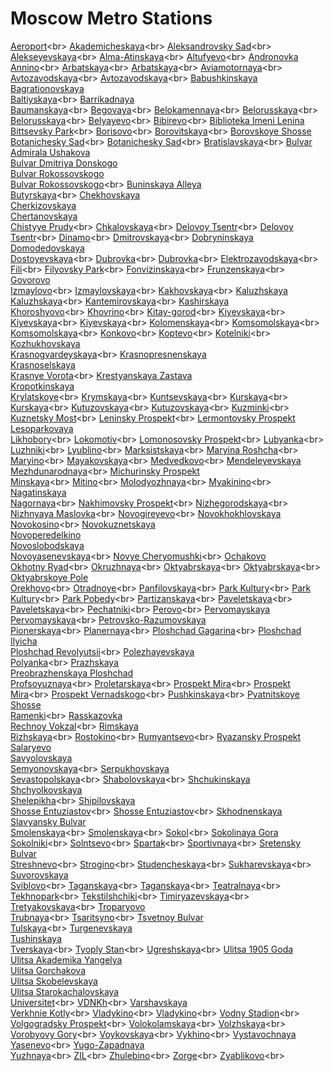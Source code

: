 # Moscow Metro Stations
[Aeroport](https://en.wikipedia.org/wiki/Aeroport_(Moscow_Metro))<br>
[Akademicheskaya](https://en.wikipedia.org/wiki/Akademicheskaya_(Moscow_Metro))<br>
[Aleksandrovsky Sad](https://en.wikipedia.org/wiki/Aleksandrovsky_Sad_(Moscow_Metro))<br>
[Alekseyevskaya](https://en.wikipedia.org/wiki/Alekseyevskaya_(Moscow_Metro))<br>
[Alma-Atinskaya](https://en.wikipedia.org/wiki/Alma-Atinskaya_(Moscow_Metro))<br>
[Altufyevo](https://en.wikipedia.org/wiki/Altufyevo_(Moscow_Metro))<br>
[Andronovka](https://en.wikipedia.org/wiki/Andronovka)<br>
[Annino](https://en.wikipedia.org/wiki/Annino_(Moscow_Metro))<br>
[Arbatskaya](https://en.wikipedia.org/wiki/Arbatskaya_(Arbatsko-Pokrovskaya_Line))<br>
[Arbatskaya](https://en.wikipedia.org/wiki/Arbatskaya_(Filyovskaya_Line))<br>
[Aviamotornaya](https://en.wikipedia.org/wiki/Aviamotornaya_(Moscow_Metro))<br>
[Avtozavodskaya](https://en.wikipedia.org/wiki/Avtozavodskaya_(Moscow_Central_Circle))<br>
[Avtozavodskaya](https://en.wikipedia.org/wiki/Avtozavodskaya_(Moscow_Metro))<br>
[Babushkinskaya](https://en.wikipedia.org/wiki/Babushkinskaya)<br>
[Bagrationovskaya](https://en.wikipedia.org/wiki/Bagrationovskaya)<br>
[Baltiyskaya](https://en.wikipedia.org/wiki/Baltiyskaya_(Moscow_Central_Circle))<br>
[Barrikadnaya](https://en.wikipedia.org/wiki/Barrikadnaya)<br>
[Baumanskaya](https://en.wikipedia.org/wiki/Baumanskaya_(Moscow_Metro))<br>
[Begovaya](https://en.wikipedia.org/wiki/Begovaya_(Moscow_Metro))<br>
[Belokamennaya](https://en.wikipedia.org/wiki/Belokamennaya_(Moscow_Central_Circle))<br>
[Belorusskaya](https://en.wikipedia.org/wiki/Belorusskaya_(Koltsevaya_Line))<br>
[Belorusskaya](https://en.wikipedia.org/wiki/Belorusskaya_(Zamoskvoretskaya_Line))<br>
[Belyayevo](https://en.wikipedia.org/wiki/Belyayevo_(Moscow_Metro))<br>
[Bibirevo](https://en.wikipedia.org/wiki/Bibirevo_(Moscow_Metro))<br>
[Biblioteka Imeni Lenina](https://en.wikipedia.org/wiki/Biblioteka_Imeni_Lenina)<br>
[Bittsevsky Park](https://en.wikipedia.org/wiki/Bittsevsky_Park_(Moscow_Metro))<br>
[Borisovo](https://en.wikipedia.org/wiki/Borisovo_(Moscow_Metro))<br>
[Borovitskaya](https://en.wikipedia.org/wiki/Borovitskaya_(Moscow_Metro))<br>
[Borovskoye Shosse](https://en.wikipedia.org/wiki/Borovskoye_Shosse)<br>
[Botanichesky Sad](https://en.wikipedia.org/wiki/Botanichesky_Sad_(Moscow_Central_Circle))<br>
[Botanichesky Sad](https://en.wikipedia.org/wiki/Botanichesky_Sad_(Moscow_Metro))<br>
[Bratislavskaya](https://en.wikipedia.org/wiki/Bratislavskaya_(Moscow_Metro))<br>
[Bulvar Admirala Ushakova](https://en.wikipedia.org/wiki/Bulvar_Admirala_Ushakova)<br>
[Bulvar Dmitriya Donskogo](https://en.wikipedia.org/wiki/Bulvar_Dmitriya_Donskogo)<br>
[Bulvar Rokossovskogo](https://en.wikipedia.org/wiki/Bulvar_Rokossovskogo)<br>
[Bulvar Rokossovskogo](https://en.wikipedia.org/wiki/Bulvar_Rokossovskogo_(Moscow_Central_Circle))<br>
[Buninskaya Alleya](https://en.wikipedia.org/wiki/Buninskaya_Alleya)<br>
[Butyrskaya](https://en.wikipedia.org/wiki/Butyrskaya_(Moscow_Metro))<br>
[Chekhovskaya](https://en.wikipedia.org/wiki/Chekhovskaya)<br>
[Cherkizovskaya](https://en.wikipedia.org/wiki/Cherkizovskaya)<br>
[Chertanovskaya](https://en.wikipedia.org/wiki/Chertanovskaya)<br>
[Chistyye Prudy](https://en.wikipedia.org/wiki/Chistyye_Prudy_(Moscow_Metro))<br>
[Chkalovskaya](https://en.wikipedia.org/wiki/Chkalovskaya_(Moscow_Metro))<br>
[Delovoy Tsentr](https://en.wikipedia.org/wiki/Delovoy_Tsentr_(Kalininsko-Solntsevskaya_Line))<br>
[Delovoy Tsentr](https://en.wikipedia.org/wiki/Delovoy_Tsentr_(Moscow_Central_Circle))<br>
[Dinamo](https://en.wikipedia.org/wiki/Dinamo_(Moscow_Metro))<br>
[Dmitrovskaya](https://en.wikipedia.org/wiki/Dmitrovskaya_(Moscow_Metro))<br>
[Dobryninskaya](https://en.wikipedia.org/wiki/Dobryninskaya)<br>
[Domodedovskaya](https://en.wikipedia.org/wiki/Domodedovskaya)<br>
[Dostoyevskaya](https://en.wikipedia.org/wiki/Dostoyevskaya_(Moscow_Metro))<br>
[Dubrovka](https://en.wikipedia.org/wiki/Dubrovka_(Moscow_Central_Circle))<br>
[Dubrovka](https://en.wikipedia.org/wiki/Dubrovka_(Moscow_Metro))<br>
[Elektrozavodskaya](https://en.wikipedia.org/wiki/Elektrozavodskaya_(Moscow_Metro))<br>
[Fili](https://en.wikipedia.org/wiki/Fili_(Moscow_Metro))<br>
[Filyovsky Park](https://en.wikipedia.org/wiki/Filyovsky_Park_(Moscow_Metro))<br>
[Fonvizinskaya](https://en.wikipedia.org/wiki/Fonvizinskaya_(Moscow_Metro))<br>
[Frunzenskaya](https://en.wikipedia.org/wiki/Frunzenskaya_(Moscow_Metro))<br>
[Govorovo](https://en.wikipedia.org/wiki/Govorovo)<br>
[Izmaylovo](https://en.wikipedia.org/wiki/Izmaylovo_(Moscow_Central_Circle))<br>
[Izmaylovskaya](https://en.wikipedia.org/wiki/Izmaylovskaya_(Moscow_Metro))<br>
[Kakhovskaya](https://en.wikipedia.org/wiki/Kakhovskaya_(Moscow_Metro))<br>
[Kaluzhskaya](https://en.wikipedia.org/wiki/Kaluzhskaya_(closed))<br>
[Kaluzhskaya](https://en.wikipedia.org/wiki/Kaluzhskaya_(Moscow_Metro))<br>
[Kantemirovskaya](https://en.wikipedia.org/wiki/Kantemirovskaya_(Moscow_Metro))<br>
[Kashirskaya](https://en.wikipedia.org/wiki/Kashirskaya)<br>
[Khoroshyovo](https://en.wikipedia.org/wiki/Khoroshyovo_(Moscow_Central_Circle))<br>
[Khovrino](https://en.wikipedia.org/wiki/Khovrino_(Moscow_Metro))<br>
[Kitay-gorod](https://en.wikipedia.org/wiki/Kitay-gorod_(Moscow_Metro))<br>
[Kiyevskaya](https://en.wikipedia.org/wiki/Kiyevskaya_(Arbatsko-Pokrovskaya_Line))<br>
[Kiyevskaya](https://en.wikipedia.org/wiki/Kiyevskaya_(Filyovskaya_Line))<br>
[Kiyevskaya](https://en.wikipedia.org/wiki/Kiyevskaya_(Koltsevaya_Line))<br>
[Kolomenskaya](https://en.wikipedia.org/wiki/Kolomenskaya_(Moscow_Metro))<br>
[Komsomolskaya](https://en.wikipedia.org/wiki/Komsomolskaya_(Koltsevaya_Line))<br>
[Komsomolskaya](https://en.wikipedia.org/wiki/Komsomolskaya_(Sokolnicheskaya_Line))<br>
[Konkovo](https://en.wikipedia.org/wiki/Konkovo_(Moscow_Metro))<br>
[Koptevo](https://en.wikipedia.org/wiki/Koptevo_(Moscow_Central_Circle))<br>
[Kotelniki](https://en.wikipedia.org/wiki/Kotelniki_(Moscow_Metro))<br>
[Kozhukhovskaya](https://en.wikipedia.org/wiki/Kozhukhovskaya)<br>
[Krasnogvardeyskaya](https://en.wikipedia.org/wiki/Krasnogvardeyskaya_(Moscow_Metro))<br>
[Krasnopresnenskaya](https://en.wikipedia.org/wiki/Krasnopresnenskaya)<br>
[Krasnoselskaya](https://en.wikipedia.org/wiki/Krasnoselskaya)<br>
[Krasnye Vorota](https://en.wikipedia.org/wiki/Krasnye_Vorota_(Moscow_Metro))<br>
[Krestyanskaya Zastava](https://en.wikipedia.org/wiki/Krestyanskaya_Zastava)<br>
[Kropotkinskaya](https://en.wikipedia.org/wiki/Kropotkinskaya)<br>
[Krylatskoye](https://en.wikipedia.org/wiki/Krylatskoye_(Moscow_Metro))<br>
[Krymskaya](https://en.wikipedia.org/wiki/Krymskaya_(Moscow_Central_Circle))<br>
[Kuntsevskaya](https://en.wikipedia.org/wiki/Kuntsevskaya_(Moscow_Metro))<br>
[Kurskaya](https://en.wikipedia.org/wiki/Kurskaya_(Arbatsko-Pokrovskaya_Line))<br>
[Kurskaya](https://en.wikipedia.org/wiki/Kurskaya_(Koltsevaya_Line))<br>
[Kutuzovskaya](https://en.wikipedia.org/wiki/Kutuzovskaya_(Moscow_Central_Circle))<br>
[Kutuzovskaya](https://en.wikipedia.org/wiki/Kutuzovskaya_(Moscow_Metro))<br>
[Kuzminki](https://en.wikipedia.org/wiki/Kuzminki_(Moscow_Metro))<br>
[Kuznetsky Most](https://en.wikipedia.org/wiki/Kuznetsky_Most_(Moscow_Metro))<br>
[Leninsky Prospekt](https://en.wikipedia.org/wiki/Leninsky_Prospekt_(Moscow_Metro))<br>
[Lermontovsky Prospekt](https://en.wikipedia.org/wiki/Lermontovsky_Prospekt)<br>
[Lesoparkovaya](https://en.wikipedia.org/wiki/Lesoparkovaya)<br>
[Likhobory](https://en.wikipedia.org/wiki/Likhobory_(Moscow_Central_Circle))<br>
[Lokomotiv](https://en.wikipedia.org/wiki/Lokomotiv_(Moscow_Central_Circle))<br>
[Lomonosovsky Prospekt](https://en.wikipedia.org/wiki/Lomonosovsky_Prospekt_(Moscow_Metro))<br>
[Lubyanka](https://en.wikipedia.org/wiki/Lubyanka_(Moscow_Metro))<br>
[Luzhniki](https://en.wikipedia.org/wiki/Luzhniki_(Moscow_Central_Circle))<br>
[Lyublino](https://en.wikipedia.org/wiki/Lyublino_(Moscow_Metro))<br>
[Marksistskaya](https://en.wikipedia.org/wiki/Marksistskaya_(Moscow_Metro))<br>
[Maryina Roshcha](https://en.wikipedia.org/wiki/Maryina_Roshcha_(Moscow_Metro))<br>
[Maryino](https://en.wikipedia.org/wiki/Maryino_(Moscow_Metro))<br>
[Mayakovskaya](https://en.wikipedia.org/wiki/Mayakovskaya_(Moscow_Metro))<br>
[Medvedkovo](https://en.wikipedia.org/wiki/Medvedkovo_(Moscow_Metro))<br>
[Mendeleyevskaya](https://en.wikipedia.org/wiki/Mendeleyevskaya)<br>
[Mezhdunarodnaya](https://en.wikipedia.org/wiki/Mezhdunarodnaya_(Moscow_Metro))<br>
[Michurinsky Prospekt](https://en.wikipedia.org/wiki/Michurinsky_Prospekt)<br>
[Minskaya](https://en.wikipedia.org/wiki/Minskaya_(Moscow_Metro))<br>
[Mitino](https://en.wikipedia.org/wiki/Mitino_(Moscow_Metro))<br>
[Molodyozhnaya](https://en.wikipedia.org/wiki/Molodyozhnaya_(Moscow_Metro))<br>
[Myakinino](https://en.wikipedia.org/wiki/Myakinino_(Moscow_Metro))<br>
[Nagatinskaya](https://en.wikipedia.org/wiki/Nagatinskaya)<br>
[Nagornaya](https://en.wikipedia.org/wiki/Nagornaya_(Moscow_Metro))<br>
[Nakhimovsky Prospekt](https://en.wikipedia.org/wiki/Nakhimovsky_Prospekt_(Moscow_Metro))<br>
[Nizhegorodskaya](https://en.wikipedia.org/wiki/Nizhegorodskaya_(Moscow_Central_Circle))<br>
[Nizhnyaya Maslovka](https://en.wikipedia.org/wiki/Nizhnyaya_Maslovka_(Moscow_Metro))<br>
[Novogireyevo](https://en.wikipedia.org/wiki/Novogireyevo_(Moscow_Metro))<br>
[Novokhokhlovskaya](https://en.wikipedia.org/wiki/Novokhokhlovskaya)<br>
[Novokosino](https://en.wikipedia.org/wiki/Novokosino_(Moscow_Metro))<br>
[Novokuznetskaya](https://en.wikipedia.org/wiki/Novokuznetskaya)<br>
[Novoperedelkino](https://en.wikipedia.org/wiki/Novoperedelkino)<br>
[Novoslobodskaya](https://en.wikipedia.org/wiki/Novoslobodskaya)<br>
[Novoyasenevskaya](https://en.wikipedia.org/wiki/Novoyasenevskaya_(Moscow_Metro))<br>
[Novye Cheryomushki](https://en.wikipedia.org/wiki/Novye_Cheryomushki_(Moscow_Metro))<br>
[Ochakovo](https://en.wikipedia.org/wiki/Ochakovo)<br>
[Okhotny Ryad](https://en.wikipedia.org/wiki/Okhotny_Ryad_(Moscow_Metro))<br>
[Okruzhnaya](https://en.wikipedia.org/wiki/Okruzhnaya_(Moscow_Central_Circle))<br>
[Oktyabrskaya](https://en.wikipedia.org/wiki/Oktyabrskaya_(Kaluzhsko-Rizhskaya_Line))<br>
[Oktyabrskaya](https://en.wikipedia.org/wiki/Oktyabrskaya_(Koltsevaya_Line))<br>
[Oktyabrskoye Pole](https://en.wikipedia.org/wiki/Oktyabrskoye_Pole)<br>
[Orekhovo](https://en.wikipedia.org/wiki/Orekhovo_(Moscow_Metro))<br>
[Otradnoye](https://en.wikipedia.org/wiki/Otradnoye_(Moscow_Metro))<br>
[Panfilovskaya](https://en.wikipedia.org/wiki/Panfilovskaya_(Moscow_Central_Circle))<br>
[Park Kultury](https://en.wikipedia.org/wiki/Park_Kultury_(Koltsevaya_Line))<br>
[Park Kultury](https://en.wikipedia.org/wiki/Park_Kultury_(Sokolnicheskaya_Line))<br>
[Park Pobedy](https://en.wikipedia.org/wiki/Park_Pobedy_(Moscow_Metro))<br>
[Partizanskaya](https://en.wikipedia.org/wiki/Partizanskaya_(Moscow_Metro))<br>
[Paveletskaya](https://en.wikipedia.org/wiki/Paveletskaya_(Koltsevaya_Line))<br>
[Paveletskaya](https://en.wikipedia.org/wiki/Paveletskaya_(Zamoskvoretskaya_Line))<br>
[Pechatniki](https://en.wikipedia.org/wiki/Pechatniki_(Moscow_Metro))<br>
[Perovo](https://en.wikipedia.org/wiki/Perovo_(Moscow_Metro))<br>
[Pervomayskaya](https://en.wikipedia.org/wiki/Pervomayskaya_(closed))<br>
[Pervomayskaya](https://en.wikipedia.org/wiki/Pervomayskaya_(Moscow_Metro))<br>
[Petrovsko-Razumovskaya](https://en.wikipedia.org/wiki/Petrovsko-Razumovskaya)<br>
[Pionerskaya](https://en.wikipedia.org/wiki/Pionerskaya_(Moscow_Metro))<br>
[Planernaya](https://en.wikipedia.org/wiki/Planernaya_(Moscow_Metro))<br>
[Ploshchad Gagarina](https://en.wikipedia.org/wiki/Ploshchad_Gagarina_(Moscow_Central_Circle))<br>
[Ploshchad Ilyicha](https://en.wikipedia.org/wiki/Ploshchad_Ilyicha)<br>
[Ploshchad Revolyutsii](https://en.wikipedia.org/wiki/Ploshchad_Revolyutsii_(Moscow_Metro))<br>
[Polezhayevskaya](https://en.wikipedia.org/wiki/Polezhayevskaya)<br>
[Polyanka](https://en.wikipedia.org/wiki/Polyanka_(Moscow_Metro))<br>
[Prazhskaya](https://en.wikipedia.org/wiki/Prazhskaya)<br>
[Preobrazhenskaya Ploshchad](https://en.wikipedia.org/wiki/Preobrazhenskaya_Ploshchad)<br>
[Profsoyuznaya](https://en.wikipedia.org/wiki/Profsoyuznaya_(Moscow_Metro))<br>
[Proletarskaya](https://en.wikipedia.org/wiki/Proletarskaya_(Moscow_Metro))<br>
[Prospekt Mira](https://en.wikipedia.org/wiki/Prospekt_Mira_(Kaluzhsko-Rizhskaya_Line))<br>
[Prospekt Mira](https://en.wikipedia.org/wiki/Prospekt_Mira_(Koltsevaya_Line))<br>
[Prospekt Vernadskogo](https://en.wikipedia.org/wiki/Prospekt_Vernadskogo_(Moscow_Metro))<br>
[Pushkinskaya](https://en.wikipedia.org/wiki/Pushkinskaya_(Moscow_Metro))<br>
[Pyatnitskoye Shosse](https://en.wikipedia.org/wiki/Pyatnitskoye_Shosse)<br>
[Ramenki](https://en.wikipedia.org/wiki/Ramenki_(Moscow_Metro))<br>
[Rasskazovka](https://en.wikipedia.org/wiki/Rasskazovka)<br>
[Rechnoy Vokzal](https://en.wikipedia.org/wiki/Rechnoy_Vokzal_(Moscow_Metro))<br>
[Rimskaya](https://en.wikipedia.org/wiki/Rimskaya)<br>
[Rizhskaya](https://en.wikipedia.org/wiki/Rizhskaya_(Moscow_Metro))<br>
[Rostokino](https://en.wikipedia.org/wiki/Rostokino_(Moscow_Central_Circle))<br>
[Rumyantsevo](https://en.wikipedia.org/wiki/Rumyantsevo_(Moscow_Metro))<br>
[Ryazansky Prospekt](https://en.wikipedia.org/wiki/Ryazansky_Prospekt)<br>
[Salaryevo](https://en.wikipedia.org/wiki/Salaryevo)<br>
[Savyolovskaya](https://en.wikipedia.org/wiki/Savyolovskaya)<br>
[Semyonovskaya](https://en.wikipedia.org/wiki/Semyonovskaya_(Moscow_Metro))<br>
[Serpukhovskaya](https://en.wikipedia.org/wiki/Serpukhovskaya)<br>
[Sevastopolskaya](https://en.wikipedia.org/wiki/Sevastopolskaya_(Moscow_Metro))<br>
[Shabolovskaya](https://en.wikipedia.org/wiki/Shabolovskaya_(Moscow_Metro))<br>
[Shchukinskaya](https://en.wikipedia.org/wiki/Shchukinskaya)<br>
[Shchyolkovskaya](https://en.wikipedia.org/wiki/Shchyolkovskaya)<br>
[Shelepikha](https://en.wikipedia.org/wiki/Shelepikha_(Moscow_Central_Circle))<br>
[Shipilovskaya](https://en.wikipedia.org/wiki/Shipilovskaya)<br>
[Shosse Entuziastov](https://en.wikipedia.org/wiki/Shosse_Entuziastov_(Moscow_Central_Circle))<br>
[Shosse Entuziastov](https://en.wikipedia.org/wiki/Shosse_Entuziastov_(Moscow_Metro))<br>
[Skhodnenskaya](https://en.wikipedia.org/wiki/Skhodnenskaya)<br>
[Slavyansky Bulvar](https://en.wikipedia.org/wiki/Slavyansky_Bulvar)<br>
[Smolenskaya](https://en.wikipedia.org/wiki/Smolenskaya_(Arbatsko-Pokrovskaya_Line))<br>
[Smolenskaya](https://en.wikipedia.org/wiki/Smolenskaya_(Filyovskaya_Line))<br>
[Sokol](https://en.wikipedia.org/wiki/Sokol_(Moscow_Metro))<br>
[Sokolinaya Gora](https://en.wikipedia.org/wiki/Sokolinaya_Gora)<br>
[Sokolniki](https://en.wikipedia.org/wiki/Sokolniki_(Moscow_Metro))<br>
[Solntsevo](https://en.wikipedia.org/wiki/Solntsevo_(Moscow_Metro))<br>
[Spartak](https://en.wikipedia.org/wiki/Spartak_(Moscow_Metro))<br>
[Sportivnaya](https://en.wikipedia.org/wiki/Sportivnaya_(Moscow_Metro))<br>
[Sretensky Bulvar](https://en.wikipedia.org/wiki/Sretensky_Bulvar)<br>
[Streshnevo](https://en.wikipedia.org/wiki/Streshnevo_(Moscow_Central_Circle))<br>
[Strogino](https://en.wikipedia.org/wiki/Strogino_(Moscow_Metro))<br>
[Studencheskaya](https://en.wikipedia.org/wiki/Studencheskaya_(Moscow_Metro))<br>
[Sukharevskaya](https://en.wikipedia.org/wiki/Sukharevskaya_(Moscow_Metro))<br>
[Suvorovskaya](https://en.wikipedia.org/wiki/Suvorovskaya)<br>
[Sviblovo](https://en.wikipedia.org/wiki/Sviblovo_(Moscow_Metro))<br>
[Taganskaya](https://en.wikipedia.org/wiki/Taganskaya_(Koltsevaya_Line))<br>
[Taganskaya](https://en.wikipedia.org/wiki/Taganskaya_(Tagansko-Krasnopresnenskaya_Line))<br>
[Teatralnaya](https://en.wikipedia.org/wiki/Teatralnaya_(Moscow_Metro))<br>
[Tekhnopark](https://en.wikipedia.org/wiki/Tekhnopark_(Moscow_Metro))<br>
[Tekstilshchiki](https://en.wikipedia.org/wiki/Tekstilshchiki_(Moscow_Metro))<br>
[Timiryazevskaya](https://en.wikipedia.org/wiki/Timiryazevskaya_(Moscow_Metro))<br>
[Tretyakovskaya](https://en.wikipedia.org/wiki/Tretyakovskaya_(Moscow_Metro))<br>
[Troparyovo](https://en.wikipedia.org/wiki/Troparyovo)<br>
[Trubnaya](https://en.wikipedia.org/wiki/Trubnaya_(Moscow_Metro))<br>
[Tsaritsyno](https://en.wikipedia.org/wiki/Tsaritsyno_(Moscow_Metro))<br>
[Tsvetnoy Bulvar](https://en.wikipedia.org/wiki/Tsvetnoy_Bulvar)<br>
[Tulskaya](https://en.wikipedia.org/wiki/Tulskaya_(Moscow_Metro))<br>
[Turgenevskaya](https://en.wikipedia.org/wiki/Turgenevskaya)<br>
[Tushinskaya](https://en.wikipedia.org/wiki/Tushinskaya)<br>
[Tverskaya](https://en.wikipedia.org/wiki/Tverskaya_(Moscow_Metro))<br>
[Tyoply Stan](https://en.wikipedia.org/wiki/Tyoply_Stan_(Moscow_Metro))<br>
[Ugreshskaya](https://en.wikipedia.org/wiki/Ugreshskaya_(Moscow_Central_Circle))<br>
[Ulitsa 1905 Goda](https://en.wikipedia.org/wiki/Ulitsa_1905_Goda)<br>
[Ulitsa Akademika Yangelya](https://en.wikipedia.org/wiki/Ulitsa_Akademika_Yangelya)<br>
[Ulitsa Gorchakova](https://en.wikipedia.org/wiki/Ulitsa_Gorchakova)<br>
[Ulitsa Skobelevskaya](https://en.wikipedia.org/wiki/Ulitsa_Skobelevskaya)<br>
[Ulitsa Starokachalovskaya](https://en.wikipedia.org/wiki/Ulitsa_Starokachalovskaya)<br>
[Universitet](https://en.wikipedia.org/wiki/Universitet_(Moscow_Metro))<br>
[VDNKh](https://en.wikipedia.org/wiki/VDNKh_(Moscow_Metro))<br>
[Varshavskaya](https://en.wikipedia.org/wiki/Varshavskaya)<br>
[Verkhnie Kotly](https://en.wikipedia.org/wiki/Verkhnie_Kotly_(Moscow_Central_Circle))<br>
[Vladykino](https://en.wikipedia.org/wiki/Vladykino_(Moscow_Central_Circle))<br>
[Vladykino](https://en.wikipedia.org/wiki/Vladykino_(Moscow_Metro))<br>
[Vodny Stadion](https://en.wikipedia.org/wiki/Vodny_Stadion_(Moscow_Metro))<br>
[Volgogradsky Prospekt](https://en.wikipedia.org/wiki/Volgogradsky_Prospekt_(Moscow_Metro))<br>
[Volokolamskaya](https://en.wikipedia.org/wiki/Volokolamskaya_(Moscow_Metro))<br>
[Volzhskaya](https://en.wikipedia.org/wiki/Volzhskaya_(Moscow_Metro))<br>
[Vorobyovy Gory](https://en.wikipedia.org/wiki/Vorobyovy_Gory_(Moscow_Metro))<br>
[Voykovskaya](https://en.wikipedia.org/wiki/Voykovskaya_(Moscow_Metro))<br>
[Vykhino](https://en.wikipedia.org/wiki/Vykhino_(Moscow_Metro))<br>
[Vystavochnaya](https://en.wikipedia.org/wiki/Vystavochnaya)<br>
[Yasenevo](https://en.wikipedia.org/wiki/Yasenevo_(Moscow_Metro))<br>
[Yugo-Zapadnaya](https://en.wikipedia.org/wiki/Yugo-Zapadnaya)<br>
[Yuzhnaya](https://en.wikipedia.org/wiki/Yuzhnaya_(Moscow_Metro))<br>
[ZIL](https://en.wikipedia.org/wiki/ZIL_(Moscow_Central_Circle))<br>
[Zhulebino](https://en.wikipedia.org/wiki/Zhulebino_(Moscow_Metro))<br>
[Zorge](https://en.wikipedia.org/wiki/Zorge_(Moscow_Central_Circle))<br>
[Zyablikovo](https://en.wikipedia.org/wiki/Zyablikovo_(Moscow_Metro))<br>
